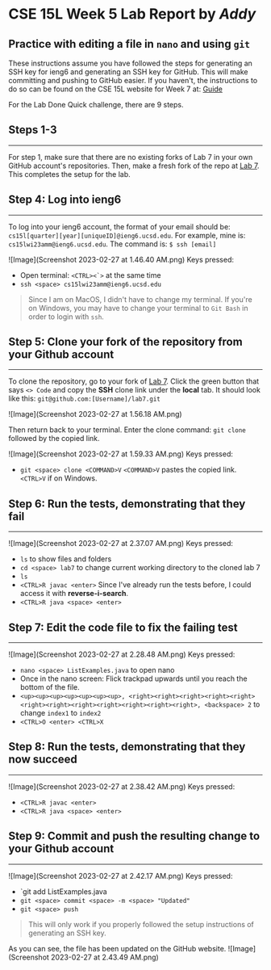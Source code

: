# CSE 15L Week 5 Lab Report by *Addy*

## Practice with editing a file in `nano` and using `git`

These instructions assume you have followed the steps for generating an SSH key for ieng6 and generating an SSH key for GitHub. This will make committing and pushing to GitHub easier. If you haven't, the instructions to do so can be found on the CSE 15L website for Week 7 at: [Guide](https://ucsd-cse15l-w23.github.io/week/week7/#github-and-login-command-line-setup)

For the Lab Done Quick challenge, there are 9 steps.

## Steps 1-3
---
For step 1, make sure that there are no existing forks of Lab 7 in your own GitHub account's repositories. Then, make a fresh fork of the repo at [Lab 7](https://github.com/ucsd-cse15l-w23/lab7). This completes the setup for the lab.

## Step 4: Log into ieng6
---
To log into your ieng6 account, the format of your email should be: `cs15l[quarter][year][uniqueID]@ieng6.ucsd.edu`.
For example, mine is: `cs15lwi23amm@ieng6.ucsd.edu`.
The command is: `$ ssh [email]`

![Image](Screenshot 2023-02-27 at 1.46.40 AM.png)
Keys pressed: 
* Open terminal: ``<CTRL><`>`` at the same time
* `ssh <space> cs15lwi23amm@ieng6.ucsd.edu`
> Since I am on MacOS, I didn't have to change my terminal. If you're on Windows, you may have to change your terminal to `Git Bash` in order to login with `ssh`.

## Step 5: Clone your fork of the repository from your Github account
---
To clone the repository, go to your fork of [Lab 7](https://github.com/ucsd-cse15l-w23/lab7). Click the green button that says `<> Code` and copy the **SSH** clone link under the **local** tab. It should look like this: `git@github.com:[Username]/lab7.git`

![Image](Screenshot 2023-02-27 at 1.56.18 AM.png)

Then return back to your terminal. Enter the clone command: `git clone` followed by the copied link.

![Image](Screenshot 2023-02-27 at 1.59.33 AM.png)
Keys pressed:
* `git <space> clone <COMMAND>V` `<COMMAND>V` pastes the copied link. `<CTRL>V` if on Windows.

## Step 6: Run the tests, demonstrating that they fail
---
![Image](Screenshot 2023-02-27 at 2.37.07 AM.png)
Keys pressed:
* `ls` to show files and folders
* `cd <space> lab7` to change current working directory to the cloned lab 7
* `ls`
* `<CTRL>R javac <enter>` Since I've already run the tests before, I could access it with **reverse-i-search**.
* `<CTRL>R java <space> <enter>`

## Step 7: Edit the code file to fix the failing test
---
![Image](Screenshot 2023-02-27 at 2.28.48 AM.png)
Keys pressed:
* `nano <space> ListExamples.java` to open nano
* Once in the nano screen: Flick trackpad upwards until you reach the bottom of the file.
* `<up><up><up><up><up><up><up>, <right><right><right><right><right><right><right><right><right><right><right><right>, <backspace> 2` to change `index1` to `index2`
* `<CTRL>O <enter> <CTRL>X`

## Step 8: Run the tests, demonstrating that they now succeed
---
![Image](Screenshot 2023-02-27 at 2.38.42 AM.png)
Keys pressed:
* `<CTRL>R javac <enter>`
* `<CTRL>R java <space> <enter>`

## Step 9: Commit and push the resulting change to your Github account
---
![Image](Screenshot 2023-02-27 at 2.42.17 AM.png)
Keys pressed:
* `git <space> add <space> ListExamples.java
* `git <space> commit <space> -m <space> "Updated"`
* `git <space> push`
> This will only work if you properly followed the setup instructions of generating an SSH key.

As you can see, the file has been updated on the GitHub website.
![Image](Screenshot 2023-02-27 at 2.43.49 AM.png)
